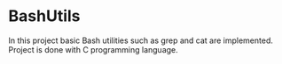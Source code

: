 # BashUtils
In this project basic Bash utilities such as grep and cat are implemented. Project is done with C programming language.
